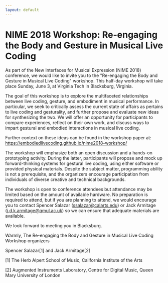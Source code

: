 ```yaml
---
layout: default
---
```


# NIME 2018 Workshop: Re-engaging the Body and Gesture in Musical Live Coding

As part of the New Interfaces for Musical Expression (NIME 2018) conference, we would like to invite you to the "Re-engaging the Body and Gesture in Musical Live Coding" workshop. This half-day workshop will take place Sunday, June 3, at Virginia Tech in Blacksburg, Virginia. 

The goal of this workshop is to explore the multifaceted relationships between live coding, gesture, and embodiment in musical performance. In particular, we seek to critically assess the current state of affairs as pertains to live coding and gesturality, and further propose and evaluate new ideas for synthesizing the two. We will offer an opportunity for participants to compare experiences, reflect on their own work, and discuss ways to impart gestural and embodied interactions in musical live coding.

Further context on these ideas can be found in the workshop paper at:
<https://embodiedlivecoding.github.io/nime2018-workshop/>

The workshop will emphasize both an open discussion and a hands-on prototyping activity. During the latter, participants will propose and mock up forward-thinking systems for gestural live coding, using either software or provided physical materials. Despite the subject matter, programming ability is not a prerequisite, and the organizers encourage participation from individuals of diverse creative and technical backgrounds. 

The workshop is open to conference attendees but attendance may be limited based on the amount of available hardware. No preparation is required to attend, but if you are planning to attend, we would encourage you to contact Spencer Salazar (<ssalazar@calarts.edu>) or Jack Armitage (<j.d.k.armitage@qmul.ac.uk>) so we can ensure that adequate materials are available.

We look forward to meeting you in Blacksburg.

Warmly,
The Re-engaging the Body and Gesture in Musical Live Coding Workshop organizers

Spencer Salazar[1] and Jack Armitage[2]

[1] The Herb Alpert School of Music, California Institute of the Arts

[2] Augmented Instruments Laboratory, Centre for Digital Music, Queen Mary University of London